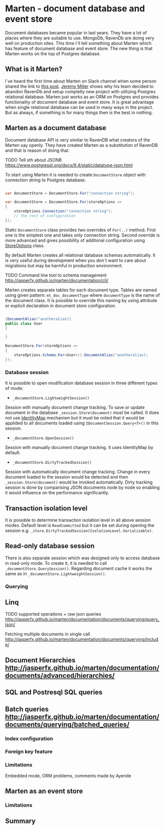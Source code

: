 # Marten - document database and event store 

Document databases became popular in last years. They have a lot of places where they are suitable to use. MongoDb, RavenDb are doing very well on production sites. This time I`ll tell something about Marten which has feature of document database and event store. The new thing is that Marten works on the top of Postgres database.

## What is it Marten?

I`ve heard the first time about Marten on Slack channel when some person shared the link to [this post](https://jeremydmiller.com/2016/08/18/moving-from-ravendb-to-marten/). [Jeremy Miller](https://jeremydmiller.com/) shows why his team decided to abandon RavenDb and setup completly new project with utilizing Postgres relational database. Marten just works as an ORM on Postgres and provides functionality of document database and event store. It is great advantage when single relational database can be used in many ways in the project. But as always, if something is for many things then is the best in nothing.

## Marten as a document database

Document database API is very similar to RavenDB what creators of the Marten say openly. They have created Marten as a substitution of RavenDB and that is reason of doing that. 

TODO Tell sth about JSONB https://www.postgresql.org/docs/9.4/static/datatype-json.html

To start using Marten it is needed to create `DocumentStore` object with connection string to Postgres database.

```csharp

var documentStore = DocumentStore.For("connection string");

var documentStore = DocumentStore.For(storeOptions =>
{
    storeOptions.Connection("connection string");
    // the rest of configuration
});

```

Static `DocumentStore` class provides two overrides of `For(..)` method. First one is the simplest one and takes only connection string. Second override is more advanced and gives possibility of additonal configuration using [StoreOptions](https://github.com/JasperFx/marten/blob/master/src/Marten/StoreOptions.cs) class.

By default Marten creates all relational database schemas automatically. It is very useful during development when you don`t want to care about migrations but may be harmful in production environment. 

TODO Command line tool to schema management http://jasperfx.github.io/marten/documentation/cli/

Marten creates separate tables for each document type. Tables are named using given pattern: `mt_doc_documentType` where `documentType` is the name of the document class. It is possible to override this naming by using attribute or explicit declaration in document store configuration.

```csharp

[DocumentAlias("anotheralias)]
public class User
{

}

DocumentStore.For(storeOptions =>
{
    storeOptions.Schema.For<User>().DocumentAlias("anotheralias);
});

``` 

### Database session

It is possible to open modification database session in three different types of mode:
- `_documentStore.LightweightSession()` 

Session with manually document change tracking. To save or update document in the database `_session.Store(document)` must be called. It does not use [IdentityMap](http://jasperfx.github.io/marten/documentation/documents/advanced/identitymap/) mechanism but it must be noted that it would be applided to all documents loaded using `IDocumentSession.Query<T>()` in this session. 


- `_documentStore.OpenSession()`
 
Session with manually document change tracking. It uses IdentityMap by default.

- `_documentStore.DirtyTrackedSession()`

Session with automatically document change tracking. Change in every document loaded to the session would be detected and then `_session.Store(document)` would be invoked automatically. Dirty tracking session is done by comparising JSON documents node by node so enabling it would influence on the performance significantly.

## Transaction isolation level

It is possible to determine transaction isolation level in all above session modes. Default level is `ReadCommitted` but it can be set during opening the session e.g. `_store.DirtyTrackedSession(IsolationLevel.Serializable)`.

## Read-only database session

There is also separate session which was designed only to access database in read-only mode. To create it, it is needed to call `_documentStore.QuerySession()`. Regarding document cache it works the same as in `_documentStore.LightweightSession()`.

### Querying

## Linq

TODO supported operations + raw json queries http://jasperfx.github.io/marten/documentation/documents/querying/query_json/

Fetching multiple documents in single call http://jasperfx.github.io/marten/documentation/documents/querying/include/

## Document Hierarchies http://jasperfx.github.io/marten/documentation/documents/advanced/hierarchies/

## SQL and Postresql SQL queries

## Batch queries http://jasperfx.github.io/marten/documentation/documents/querying/batched_queries/

### Index configuration

### Foreign key feature


### Limitations

Embedded mode, ORM problems, comments made by Ayende

## Marten as an event store


### Limitations

## Summary


